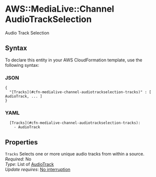 # AWS::MediaLive::Channel AudioTrackSelection<a name="aws-properties-medialive-channel-audiotrackselection"></a>

Audio Track Selection

## Syntax<a name="aws-properties-medialive-channel-audiotrackselection-syntax"></a>

To declare this entity in your AWS CloudFormation template, use the following syntax:

### JSON<a name="aws-properties-medialive-channel-audiotrackselection-syntax.json"></a>

```
{
  "[Tracks](#cfn-medialive-channel-audiotrackselection-tracks)" : [ AudioTrack, ... ]
}
```

### YAML<a name="aws-properties-medialive-channel-audiotrackselection-syntax.yaml"></a>

```
  [Tracks](#cfn-medialive-channel-audiotrackselection-tracks): 
    - AudioTrack
```

## Properties<a name="aws-properties-medialive-channel-audiotrackselection-properties"></a>

`Tracks`  <a name="cfn-medialive-channel-audiotrackselection-tracks"></a>
Selects one or more unique audio tracks from within a source\.  
*Required*: No  
*Type*: List of [AudioTrack](aws-properties-medialive-channel-audiotrack.md)  
*Update requires*: [No interruption](https://docs.aws.amazon.com/AWSCloudFormation/latest/UserGuide/using-cfn-updating-stacks-update-behaviors.html#update-no-interrupt)
